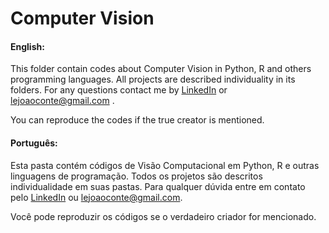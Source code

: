 # Computer Vision

#### English:
<p>
  This folder contain codes about Computer Vision in Python, R and others programming languages.
  All projects are described individuality in its folders. For any questions contact me by 
  <a href="https://www.linkedin.com/in/lejoaoconte/" target="_blank">LinkedIn</a> or
  <a href="mailto:lejoaoconte@gmail.com">lejoaoconte@gmail.com</a>
.</p>

<p>
  You can reproduce the codes if the true creator is mentioned.
</p>

#### Português:
<p>
  Esta pasta contém códigos de Visão Computacional em Python, R e outras
  linguagens de programação. Todos os projetos são descritos individualidade
  em suas pastas. Para qualquer dúvida entre em contato pelo
  <a href="https://www.linkedin.com/in/lejoaoconte/" target="_blank">LinkedIn</a>
  ou <a href="mailto:lejoaoconte@gmail.com"> lejoaoconte@gmail.com</a>.
</p>

<p>
  Você pode reproduzir os códigos se o verdadeiro criador for mencionado.
</p>
